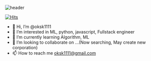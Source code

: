 ![header](https://capsule-render.vercel.app/api?type=waving&color=auto&height=300&section=header&text=Sunki%20Min&fontSize=90)

[![Hits](https://hits.seeyoufarm.com/api/count/incr/badge.svg?url=https%3A%2F%2Fgithub.com%2Foksk1111&count_bg=%23A8A8A8&title_bg=%23555555&icon=&icon_color=%23E7E7E7&title=hits&edge_flat=false)](https://hits.seeyoufarm.com)


- 👋 Hi, I’m @oksk1111
- 👀 I’m interested in ML, python, javascript, Fullstack engineer
- 🌱 I’m currently learning Algorithm, ML
- 💞️ I’m looking to collaborate on ...(Now searching, May create new corporation)
- 📫 How to reach me oksk1111@gmail.com

<!---
oksk1111/oksk1111 is a ✨ special ✨ repository because its `README.md` (this file) appears on your GitHub profile.
You can click the Preview link to take a look at your changes.
--->
